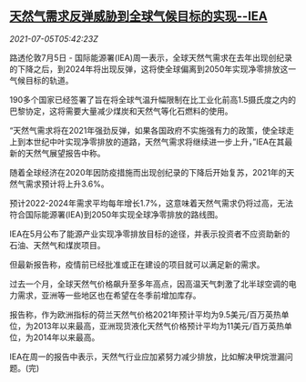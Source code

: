 <!--1625464862000-->
[天然气需求反弹威胁到全球气候目标的实现--IEA](https://cn.reuters.com/article/iea-global-climate-natural-gas-0705-idCNKCS2EB0B3)
------

<div><i>2021-07-05T05:42:23Z</i></div><p>路透伦敦7月5日 - 国际能源署(IEA)周一表示，全球天然气需求在去年出现创纪录的下降之后，到2024年将出现反弹，这将使全球偏离到2050年实现净零排放这一气候目标的轨道。</p><p>190多个国家已经签署了旨在将全球气温升幅限制在比工业化前高1.5摄氏度之内的巴黎协定，这将需要大量减少煤炭和天然气等化石燃料的使用。</p><p>“天然气需求将在2021年强劲反弹，如果各国政府不实施强有力的政策，使全球走上到本世纪中叶实现净零排放的道路，天然气需求将继续进一步上升，”IEA在其最新的天然气展望报告中称。</p><p>随着全球经济在2020年因防疫措施而出现创纪录的下降后开始复苏，2021年的天然气需求预计将上升3.6%。</p><p>预计2022-2024年需求平均每年增长1.7%，这意味着天然气需求仍将过高，无法符合国际能源署(IEA)到2050年实现全球净零排放的路线图。</p><p>IEA在5月公布了能源产业实现净零排放目标的途径，并表示投资者不应资助新的石油、天然气和煤炭项目。</p><p>但最新报告称，疫情前已经批准或正在建设的项目就可以满足新的需求。</p><p>过去一个月，全球天然气价格飙升至多年高点，因高温天气刺激了北半球空调的电力需求，亚洲等一些地区也在希望在冬季前增加库存。</p><p>报告称，作为欧洲指标的荷兰天然气价格2021年预计平均为9.5美元/百万英热单位，为2013年以来最高，亚洲现货液化天然气价格预计平均为11美元/百万英热单位，为2014年以来最高。</p><p>IEA在周一的报告中表示，天然气行业应加紧努力减少排放，比如解决甲烷泄漏问题。(完)</p>
